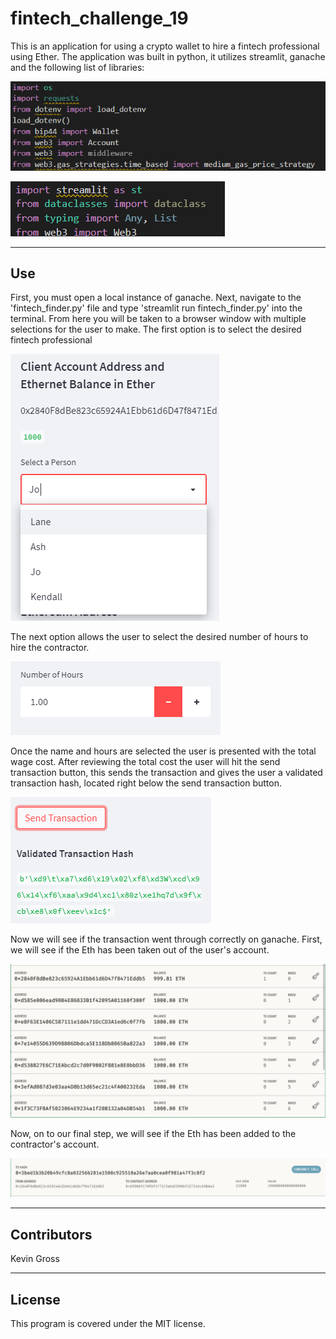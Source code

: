 # fintech_challenge_19

This is an application for using a crypto wallet to hire a fintech professional using Ether. The application was built in python, it utilizes streamlit, ganache and the
following list of libraries:

![](./screen_shots/import_1.PNG)

![](./screen_shots/import_2.PNG)

---
## Use
First, you must open a local instance of ganache. Next, navigate to the 'fintech_finder.py' file and type 'streamlit run fintech_finder.py' into the terminal.
From here you will be taken to a browser window with multiple selections for the user to make.
The first option is to select the desired fintech professional

![](./screen_shots/person.PNG)

The next option allows the user to select the desired number of hours to hire the contractor.

![](./screen_shots/hours.PNG)

Once the name and hours are selected the user is presented with the total wage cost. After reviewing the total cost the user will hit the send transaction button, 
this sends the transaction and gives the user a validated transaction hash, located right below the send transaction button.

![](./screen_shots/send_transaction.PNG)

Now we will see if the transaction went through correctly on ganache.
First, we will see if the Eth has been taken out of the user's account.

![](./screen_shots/address_balance.PNG)

Now, on to our final step, we will see if the Eth has been added to the contractor's account.

![](./screen_shots/transaction_details.PNG)

---
## Contributors
Kevin Gross

---
## License
This program is covered under the MIT license.

